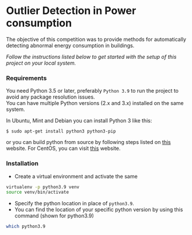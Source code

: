 # Outlier Detection in Power consumption
The objective of this competition was to provide methods for automatically detecting abnormal energy consumption in buildings.

<i>Follow the instructions listed below to get started with the setup of this project on your local system.</i>

### Requirements
You need Python 3.5 or later, preferably `Python 3.9` to run the project to avoid any package resolution issues.  
You can have multiple Python versions (2.x and 3.x) installed on the same system.

In Ubuntu, Mint and Debian you can install Python 3 like this:

    $ sudo apt-get install python3 python3-pip

or you can build python from source by following steps listed on 
[this](https://linuxize.com/post/how-to-install-python-3-9-on-ubuntu-20-04/#installing-python-39-on-ubuntu-with-apt) 
website. For CentOS, you can visit [this](https://computingforgeeks.com/install-latest-python-on-centos-linux/) website.

### Installation
* Create a virtual environment and activate the same
```bash
virtualenv -p python3.9 venv
source venv/bin/activate
```
* Specify the python location in place of `python3.9`.
* You can find the location of your specific python version by using this command (shown for python3.9)
```bash
which python3.9
```

